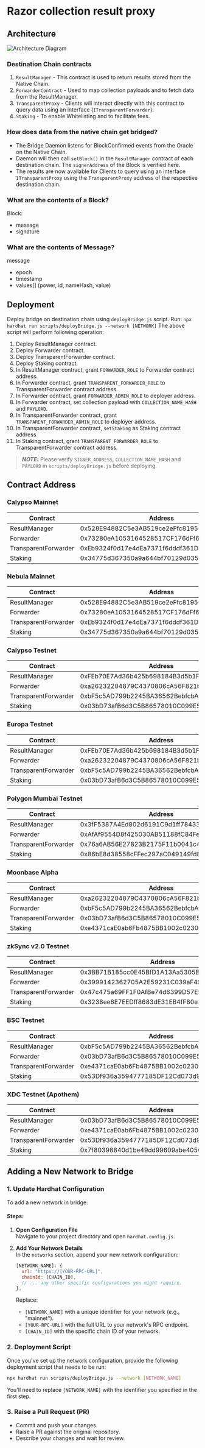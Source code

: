 # Razor collection result proxy

## Architecture

![Architecture Diagram](/razor-bridge-arch.png)

### Destination Chain contracts

1. `ResultManager` - This contract is used to return results stored from the Native Chain.
2. `ForwarderContract` - Used to map collection payloads and to fetch data from the ResultManager.
3. `TransparentProxy` - Clients will interact directly with this contract to query data using an interface (`ITransparentForwarder`).
4. `Staking` - To enable Whitelisting and to facilitate fees.

### How does data from the native chain get bridged?

- The Bridge Daemon listens for BlockConfirmed events from the Oracle on the Native Chain.
- Daemon will then call `setBlock()` in the `ResultManager` contract of each destination chain. The `signerAddress` of the Block is verified here.
- The results are now available for Clients to query using an interface `ITransparentProxy` using the `TransparentProxy` address of the respective destination chain.

### What are the contents of a Block?

Block:

- message
- signature

### What are the contents of Message?

message

- epoch
- timestamp
- values[] (power, id, nameHash, value)

## Deployment

Deploy bridge on destination chain using `deployBridge.js` script.
Run: `npx hardhat run scripts/deployBridge.js --network [NETWORK]`
The above script will perform following operation:

1. Deploy ResultManager contract.
1. Deploy Forwarder contract.
1. Deploy TransparentForwarder contract.
1. Deploy Staking contract.
1. In ResultManager contract, grant `FORWARDER_ROLE` to Forwarder contract address.
1. In Forwarder contract, grant `TRANSPARENT_FORWARDER_ROLE` to TransparentForwarder contract address.
1. In Forwarder contract, grant `FORWARDER_ADMIN_ROLE` to deployer address.
1. In Forwarder contract, set collection payload with `COLLECTION_NAME_HASH` and `PAYLOAD`.
1. In TransparentForwarder contract, grant `TRANSPARENT_FORWARDER_ADMIN_ROLE` to deployer address.
1. In TransparentForwarder contract, `setStaking` as Staking contract address.
1. In Staking contract, grant `TRANSPARENT_FORWARDER_ROLE` to TransparentForwarder contract address.

> **_NOTE:_** Please verify `SIGNER_ADDRESS`, `COLLECTION_NAME_HASH` and `PAYLOAD` in `scripts/deployBridge.js` before deploying.

## Contract Address

### Calypso Mainnet

| Contract             | Address                                    |
| -------------------- | ------------------------------------------ |
| ResultManager        | 0x528E94882C5e3AB519ce2eFfc819509c062B32a0 |
| Forwarder            | 0x73280eA1053164528517CF176dFf6Fb42d5Ca7d4 |
| TransparentForwarder | 0xEb9324f0d17e4dEa7371f6dddf361D9bB453BEb9 |
| Staking              | 0x34775d367350a9a644bf70129d0356CCFF6238C3 |

### Nebula Mainnet

| Contract             | Address                                    |
| -------------------- | ------------------------------------------ |
| ResultManager        | 0x528E94882C5e3AB519ce2eFfc819509c062B32a0 |
| Forwarder            | 0x73280eA1053164528517CF176dFf6Fb42d5Ca7d4 |
| TransparentForwarder | 0xEb9324f0d17e4dEa7371f6dddf361D9bB453BEb9 |
| Staking              | 0x34775d367350a9a644bf70129d0356CCFF6238C3 |

### Calypso Testnet

| Contract             | Address                                    |
| -------------------- | ------------------------------------------ |
| ResultManager        | 0xFEb70E7Ad36b425b698184B3d5b1F856c8132a42 |
| Forwarder            | 0xa26232204879C4370806cA56F821b9fe97eAeF5B |
| TransparentForwarder | 0xbF5c5AD799b2245BA36562BebfcbAbc5D508Eb84 |
| Staking              | 0x03bD73afB6d3C5B86578010C099E5474aF1aABeF |

### Europa Testnet

| Contract             | Address                                    |
| -------------------- | ------------------------------------------ |
| ResultManager        | 0xFEb70E7Ad36b425b698184B3d5b1F856c8132a42 |
| Forwarder            | 0xa26232204879C4370806cA56F821b9fe97eAeF5B |
| TransparentForwarder | 0xbF5c5AD799b2245BA36562BebfcbAbc5D508Eb84 |
| Staking              | 0x03bD73afB6d3C5B86578010C099E5474aF1aABeF |

### Polygon Mumbai Testnet

| Contract             | Address                                    |
| -------------------- | ------------------------------------------ |
| ResultManager        | 0x3fF5387A4Ed802d6191C9d1ff78433b92733262C |
| Forwarder            | 0xAfAf9554D8f425030AB51188fC84Fe0Bd5f3E908 |
| TransparentForwarder | 0x76a6AB56E27823B2175F11b0041c489bFdb13c88 |
| Staking              | 0x86bE8d38558cFFec297aC049149fd86C4E2b67aB |

### Moonbase Alpha

| Contract             | Address                                    |
| -------------------- | ------------------------------------------ |
| ResultManager        | 0xa26232204879C4370806cA56F821b9fe97eAeF5B |
| Forwarder            | 0xbF5c5AD799b2245BA36562BebfcbAbc5D508Eb84 |
| TransparentForwarder | 0x03bD73afB6d3C5B86578010C099E5474aF1aABeF |
| Staking              | 0xe4371caE0ab6Fb4875BB1002c0230CB0a1423616 |

### zkSync v2.0 Testnet

| Contract             | Address                                    |
| -------------------- | ------------------------------------------ |
| ResultManager        | 0x3BB71B185cc0E45BfD1A13Aa5305B50a8De07b79 |
| Forwarder            | 0x3999142362705A2E59231C039aF49D82589e6325 |
| TransparentForwarder | 0x47c475a69FF1F0AfBe74d6399D57Ef43E4245185 |
| Staking              | 0x3238ee6E7EEDff8683dE31EB4fF80e187B5a1CC2 |

### BSC Testnet

| Contract             | Address                                    |
| -------------------- | ------------------------------------------ |
| ResultManager        | 0xbF5c5AD799b2245BA36562BebfcbAbc5D508Eb84 |
| Forwarder            | 0x03bD73afB6d3C5B86578010C099E5474aF1aABeF |
| TransparentForwarder | 0xe4371caE0ab6Fb4875BB1002c0230CB0a1423616 |
| Staking              | 0x53Df936a3594777185DF12Cd073d9033cfF348D6 |

### XDC Testnet (Apothem)

| Contract             | Address                                    |
| -------------------- | ------------------------------------------ |
| ResultManager        | 0x03bD73afB6d3C5B86578010C099E5474aF1aABeF |
| Forwarder            | 0xe4371caE0ab6Fb4875BB1002c0230CB0a1423616 |
| TransparentForwarder | 0x53Df936a3594777185DF12Cd073d9033cfF348D6 |
| Staking              | 0x7f80398840d1be49dd99609abe405034bf97e97a |

## Adding a New Network to Bridge

### 1. Update Hardhat Configuration

To add a new network in bridge:

#### Steps:

1. **Open Configuration File**  
   Navigate to your project directory and open `hardhat.config.js`.

2. **Add Your Network Details**  
   In the `networks` section, append your new network configuration:

   ```javascript
   [NETWORK_NAME]: {
     url: "https://[YOUR-RPC-URL]",
     chainId: [CHAIN_ID],
     // ... any other specific configurations you might require.
   },
   ```

   Replace:

   - `[NETWORK_NAME]` with a unique identifier for your network (e.g., "mainnet").
   - `[YOUR-RPC-URL]` with the full URL to your network's RPC endpoint.
   - `[CHAIN_ID]` with the specific chain ID of your network.

### 2. Deployment Script

Once you've set up the network configuration, provide the following deployment script that needs to be run:

```bash
npx hardhat run scripts/deployBridge.js --network [NETWORK_NAME]
```

You'll need to replace `[NETWORK_NAME]` with the identifier you specified in the first step.

### 3. Raise a Pull Request (PR)

- Commit and push your changes.
- Raise a PR against the original repository.
- Describe your changes and wait for review.
